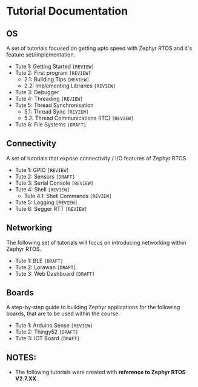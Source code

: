 # Tutorial Documentation

## OS

A set of tutorials focused on getting upto speed with Zephyr RTOS and it's feature set/implementation.

* Tute 1: Getting Started               ```[REVIEW]```
* Tute 2: First program                 ```[REVIEW]```
  * 2.1: Building Tips                  ```[REVIEW]```
  * 2.2: Implementing Libraries         ```[REVIEW]```
* Tute 3: Debugger
* Tute 4: Threading                     ```[REVIEW]```
* Tute 5: Thread Synchronisation        
  * 5.1: Thread Sync                    ```[REVIEW]```
  * 5.2: Thread Communications (ITC)    ```[REVIEW]```
* Tute 6: File Systems                  ```[DRAFT]```

## Connectivity

A set of tutorials that expose connectivity / I/O features of Zephyr RTOS

* Tute 1: GPIO                        ```[REVIEW]```
* Tute 2: Sensors                     ```[DRAFT]```
* Tute 3: Serial Console              ```[REVIEW]```
* Tute 4: Shell                       ```[REVIEW]```
  * Tute 4.1: Shell Commands          ```[REVIEW]```
* Tute 5: Logging                     ```[REVIEW]```
* Tute 6: Segger RTT                     ```[REVIEW]```

## Networking

The following set of tutorials will focus on introducing networking within Zephyr RTOS.

* Tute 1: BLE                         ```[DRAFT]```
* Tute 2: Lorawan                     ```[DRAFT]```
* Tute 3: Web Dashboard               ```[DRAFT]```

## Boards

A step-by-step guide to building Zephyr applications for the following boards, that are to be used within the course. 

* Tute 1: Arduino Sense             ```[REVIEW]```
* Tute 2: Thingy52                  ```[DRAFT]```
* Tute 3: IOT Board                 ```[DRAFT]```

## NOTES:
* The following tutorials were created with **reference to Zephyr RTOS V2.7.XX**. 
